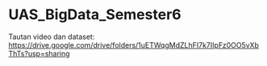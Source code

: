 # UAS_BigData_Semester6

Tautan video dan dataset: https://drive.google.com/drive/folders/1uETWqgMdZLhFI7k7IIpFz0OO5vXbThTs?usp=sharing
